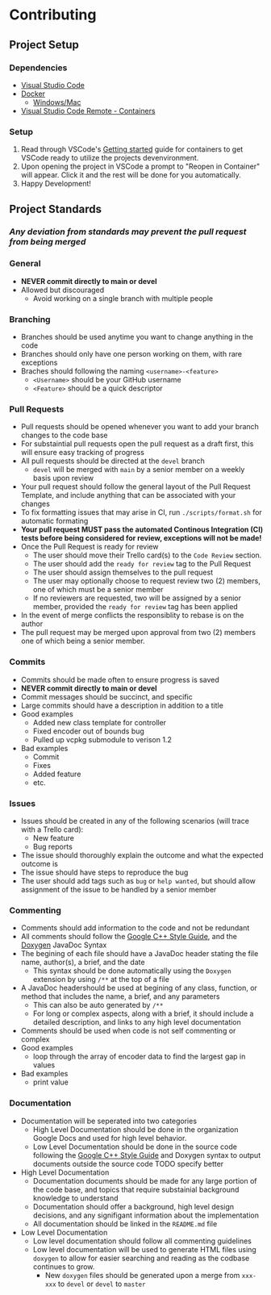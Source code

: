 # Contributing

## Project Setup

### Dependencies

* [Visual Studio Code](https://code.visualstudio.com/)
* [Docker](https://www.docker.com/)
  * [Windows/Mac](https://www.docker.com/products/docker-desktop/)
* [Visual Studio Code Remote - Containers](https://marketplace.visualstudio.com/items?itemName=ms-vscode-remote.remote-containers)

### Setup

1. Read through VSCode's [Getting started](https://code.visualstudio.com/docs/remote/containers#_getting-started) guide for containers to get VSCode ready to utilize the projects devenvironment.
2. Upon opening the project in VSCode a prompt to "Reopen in Container" will appear. Click it and the rest will be done for you automatically.
3. Happy Development!

## Project Standards

### *Any deviation from standards may prevent the pull request from being merged*

### General

* **NEVER commit directly to main or devel**
* Allowed but discouraged
  * Avoid working on a single branch with multiple people

### Branching

* Branches should be used anytime you want to change anything in the code
* Branches should only have one person working on them, with rare exceptions
* Braches should following the naming `<username>-<feature>`
  * `<Username>` should be your GitHub username
  * `<Feature>` should be a quick descriptor

### Pull Requests

* Pull requests should be opened whenever you want to add your branch changes to the code base
* For substaintial pull requests open the pull request as a draft first, this will ensure easy tracking of progress
* All pull requests should be directed at the `devel` branch
  * `devel` will be merged with `main` by a senior member on a weekly basis upon review
* Your pull request should follow the general layout of the Pull Request Template, and include anything that can be associated with your changes
* To fix formatting issues that may arise in CI, run `./scripts/format.sh` for automatic formating
* **Your pull request MUST pass the automated Continous Integration (CI) tests before being considered for review, exceptions will not be made!**
* Once the Pull Request is ready for review
  * The user should move their Trello card(s) to the `Code Review` section.
  * The user should add the `ready for review` tag to the Pull Request
  * The user should assign themselves to the pull request
  * The user may optionally choose to request review two (2) members, one of which must be a senior member
  * If no reviewers are requested, two will be assigned by a senior member, provided the `ready for review` tag has been applied
* In the event of merge conflicts the responsiblity to rebase is on the author
* The pull request may be merged upon approval from two (2) members one of which being a senior member.

### Commits

* Commits should be made often to ensure progress is saved
* **NEVER commit directly to main or devel**
* Commit messages should be succinct, and specific
* Large commits should have a description in addition to a title
* Good examples
  * Added new class template for controller
  * Fixed encoder out of bounds bug
  * Pulled up vcpkg submodule to verison 1.2
* Bad examples
  * Commit
  * Fixes
  * Added feature
  * etc.

### Issues

* Issues should be created in any of the following scenarios (will trace with a Trello card):
  * New feature
  * Bug reports
* The issue should thoroughly explain the outcome and what the expected outcome is
* The issue should have steps to reproduce the bug
* The user should add tags such as `bug` or `help wanted`, but should allow assignment of the issue to be handled by a senior member

### Commenting

* Comments should add information to the code and not be redundant
* All comments should follow the [Google C++ Style Guide](https://google.github.io/styleguide/cppguide.html), and the [Doxygen](https://www.doxygen.nl/manual/docblocks.html) JavaDoc Syntax
* The begining of each file should have a JavaDoc header stating the file name, author(s), a brief, and the date
  * This syntax should be done automatically using the `Doxygen` extension by using `/**` at the top of a file
* A JavaDoc headershould be used at begining of any class, function, or method that includes the name, a brief, and any parameters
  * This can also be auto generated by `/**`
  * For long or complex aspects, along with a brief, it should include a detailed description, and links to any high level documentation
* Comments should be used when code is not self commenting or complex
* Good examples
  * loop through the array of encoder data to find the largest gap in values
* Bad examples
  * print value

### Documentation

* Documentation will be seperated into two categories
    * High Level Documentation should be done in the organization Google Docs and used for high level behavior.
    * Low Level Documentation should be done in the source code following the [Google C++ Style Guide](https://google.github.io/styleguide/cppguide.html) and Doxygen syntax to output documents outside the source code TODO specify better
* High Level Documentation
    * Documentation documents should be made for any large portion of the code base, and topics that require substainial background knowledge to understand
    * Documentation should offer a background, high level design decisions, and any signifigant information about the implementation
    * All documentation should be linked in the `README.md` file
* Low Level Documentation
    * Low level documentation should follow all commenting guidelines
    * Low level documentation will be used to generate HTML files using `doxygen` to allow for easier searching and reading as the codbase continues to grow.
      * New `doxygen` files should be generated upon a merge from  `xxx-xxx` to `devel` or `devel` to `master`
